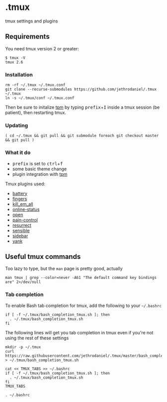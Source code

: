 # .tmux

tmux settings and plugins

## Requirements

You need tmux version 2 or greater:

```
$ tmux -V
tmux 2.6
```

### Installation

```
rm -rf ~/.tmux ~/.tmux.conf
git clone --recurse-submodules https://github.com/jethrodaniel/.tmux ~/.tmux
ln -s ~/.tmux/conf ~/.tmux.conf
```

Then be sure to initalize [tpm](https://github.com/tmux-plugins/tpm) by typing <kbd>prefix</kbd>+<kbd>I</kbd> inside a tmux session (be patient), then restarting tmux.

### Updating

```
( cd ~/.tmux && git pull && git submodule foreach git checkout master && git pull )
```

### What it do

- <kbd>prefix</kbd> is set to <kbd>ctrl</kbd>+<kbd>f</kbd>
- some basic theme change
- plugin integration with [tpm](https://github.com/tmux-plugins/tpm)

Tmux plugins used:
* [battery](https://github.com/tmux-plugins/tmux-battery)
* [fingers](https://github.com/Morantron/tmux-fingers)
* [kill_em_all](https://github.com/jethrodaniel/kill_em_all)
* [online-status](https://github.com/tmux-plugins/tmux-online-status)
* [open](https://github.com/tmux-plugins/tmux-open)
* [pain-control](https://github.com/tmux-plugins/tmux-pain-control)
* [resurrect](https://github.com/tmux-plugins/tmux-resurrect)
* [sensible](https://github.com/tmux-plugins/tmux-sensible)
* [sidebar](https://github.com/tmux-plugins/tmux-sidebar)
* [yank](https://github.com/tmux-plugins/tmux-yank)

## Useful tmux commands

Too lazy to type, but the `man` page is pretty good, actually

```
man tmux | grep --color=never -A61 "The default command key bindings are" 2>/dev/null
```

### Tab completion

To enable Bash tab completion for tmux, add the following to your `~/.bashrc`

```
if [ -f ~/.tmux/bash_completion_tmux.sh ]; then
  . ~/.tmux/bash_completion_tmux.sh
fi
```

The following lines will get you tab completion in tmux even if you're not using the rest of these settings

```
mkdir -p ~/.tmux
curl https://raw.githubusercontent.com/jethrodaniel/.tmux/master/bash_completion_tmux.sh > ~/.tmux/bash_completion_tmux.sh

cat << TMUX_TABS >> ~/.bashrc
if [ -f ~/.tmux/bash_completion_tmux.sh ]; then
  . ~/.tmux/bash_completion_tmux.sh
fi
TMUX_TABS

. ~/.bashrc
```
